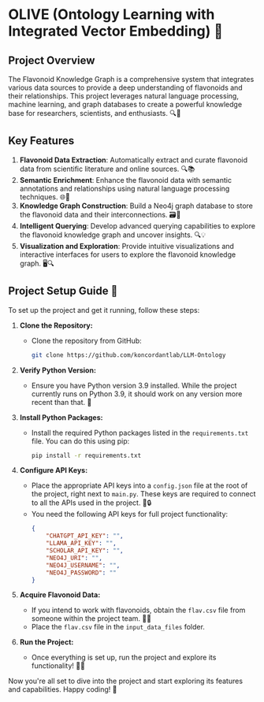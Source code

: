 # OLIVE (Ontology Learning with Integrated Vector Embedding) 🍃

## Project Overview

The Flavonoid Knowledge Graph is a comprehensive system that integrates various data sources to provide a deep understanding of flavonoids and their relationships. This project leverages natural language processing, machine learning, and graph databases to create a powerful knowledge base for researchers, scientists, and enthusiasts. 🔍🧪

## Key Features

1. **Flavonoid Data Extraction**: Automatically extract and curate flavonoid data from scientific literature and online sources. 🔍📚
2. **Semantic Enrichment**: Enhance the flavonoid data with semantic annotations and relationships using natural language processing techniques. 🌐🤖
3. **Knowledge Graph Construction**: Build a Neo4j graph database to store the flavonoid data and their interconnections. 🗃️🔗
4. **Intelligent Querying**: Develop advanced querying capabilities to explore the flavonoid knowledge graph and uncover insights. 🔍💡
5. **Visualization and Exploration**: Provide intuitive visualizations and interactive interfaces for users to explore the flavonoid knowledge graph. 🖥️🔍

## Project Setup Guide 🚀

To set up the project and get it running, follow these steps:

1. **Clone the Repository:**
   - Clone the repository from GitHub:
     ```bash
     git clone https://github.com/koncordantlab/LLM-Ontology
     ```

2. **Verify Python Version:**
   - Ensure you have Python version 3.9 installed. While the project currently runs on Python 3.9, it should work on any version more recent than that. 🐍

3. **Install Python Packages:**
   - Install the required Python packages listed in the `requirements.txt` file. You can do this using pip:
     ```bash
     pip install -r requirements.txt
     ```

4. **Configure API Keys:**
   - Place the appropriate API keys into a `config.json` file at the root of the project, right next to `main.py`. These keys are required to connect to all the APIs used in the project. 🔑🔒
   - You need the following API keys for full project functionality:
     ```json
     {
         "CHATGPT_API_KEY": "",
         "LLAMA_API_KEY": "",
         "SCHOLAR_API_KEY": "",
         "NEO4J_URI": "",
         "NEO4J_USERNAME": "",
         "NEO4J_PASSWORD": ""
     }
     ```

5. **Acquire Flavonoid Data:**
   - If you intend to work with flavonoids, obtain the `flav.csv` file from someone within the project team. 📁💾
   - Place the `flav.csv` file in the `input_data_files` folder.

6. **Run the Project:**
   - Once everything is set up, run the project and explore its functionality! 🚀🌟

Now you're all set to dive into the project and start exploring its features and capabilities. Happy coding! 🎉
